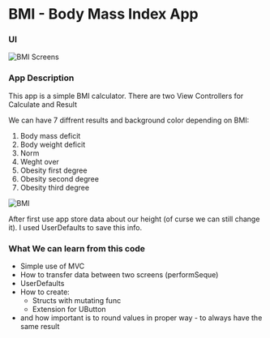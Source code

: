 # BMI - Body Mass Index App

### UI

![BMI Screens](https://user-images.githubusercontent.com/73897166/133266737-3afbce69-0ab5-4f88-a7a5-e6eb1c6f6b0b.png)



### App Description
This app is a simple BMI calculator.
There are two View Controllers for Calculate and Result

We can have 7 diffrent results and background color depending on BMI:
1. Body mass deficit
2. Body weight deficit
3. Norm
4. Weght over
5. Obesity first degree
6. Obesity second degree
7. Obesity third degree

![BMI](https://user-images.githubusercontent.com/73897166/133264163-ba15267f-01e0-4df8-adb0-3dc23036f48a.png)

After first use app store data about our height (of curse we can still change it). 
I used UserDefaults to save this info.

### What We can learn from this code
* Simple use of MVC
* How to transfer data between two screens (performSeque)
* UserDefaults
* How to create: 
  * Structs with mutating func
  * Extension for UButton
* and how important is to round values in proper way - to always have the same result

